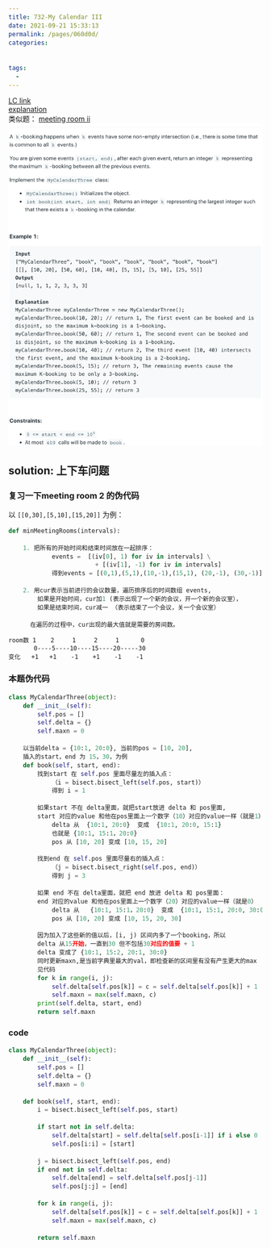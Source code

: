 ```yaml
---
title: 732-My Calendar III
date: 2021-09-21 15:33:13
permalink: /pages/060d0d/
categories:
  

tags:
  - 
---
```

[LC link](https://leetcode.com/problems/my-calendar-iii/)  
[explanation](https://leetcode.com/problems/my-calendar-iii/discuss/290972/python-bisect-98)    
类似题： [meeting room ii](https://emmableu.github.io/leetcode-note-site/pages/7c87c4/)  
![](https://raw.githubusercontent.com/emmableu/image/master/732-0.png)

## solution: 上下车问题
### 复习一下meeting room 2 的伪代码 
以 `[[0,30],[5,10],[15,20]]` 为例：
```python
def minMeetingRooms(intervals):
    
    1. 把所有的开始时间和结束时间放在一起排序：
            events =  [(iv[0], 1) for iv in intervals] \
                        + [(iv[1], -1) for iv in intervals]
            得到events = [(0,1),(5,1),(10,-1),(15,1), (20,-1), (30,-1)]
    
    2. 用cur表示当前进行的会议数量，遍历排序后的时间数组 events, 
        如果是开始时间，cur加1 (表示出现了一个新的会议，开一个新的会议室），
        如果是结束时间，cur减一 （表示结束了一个会议，关一个会议室）
      
      在遍历的过程中，cur出现的最大值就是需要的房间数。
```
```
room数 1    2     1     2     1      0
       0----5----10----15----20-----30
变化   +1   +1    -1    +1    -1    -1
```
### 本题伪代码
```python
class MyCalendarThree(object):
    def __init__(self):
        self.pos = []
        self.delta = {}
        self.maxn = 0

    以当前delta = {10:1, 20:0}, 当前的pos = [10, 20], 
    插入的start，end 为 15，30，为例
    def book(self, start, end):
        找到start 在 self.pos 里面尽量左的插入点：
            （i = bisect.bisect_left(self.pos, start)）
            得到 i = 1

        如果start 不在 delta里面，就把start放进 delta 和 pos里面, 
        start 对应的value 和他在pos里面上一个数字（10）对应的value一样（就是1）
            delta 从  {10:1, 20:0}  变成  {10:1, 20:0, 15:1} 
            也就是 {10:1, 15:1，20:0}
            pos 从 [10, 20] 变成 [10, 15, 20]

        找到end 在 self.pos 里面尽量右的插入点：
            （j = bisect.bisect_right(self.pos, end)）
            得到 j = 3

        如果 end 不在 delta里面，就把 end 放进 delta 和 pos里面：
        end 对应的value 和他在pos里面上一个数字（20）对应的value一样（就是0）
            delta 从   {10:1, 15:1，20:0}  变成  {10:1, 15:1, 20:0, 30:0}
            pos 从 [10, 20] 变成 [10, 15, 20, 30]

        因为加入了这些新的值以后，[i, j) 区间内多了一个booking，所以
        delta 从15开始，一直到30 但不包括30对应的值要 + 1
        delta 变成了 {10:1, 15:2, 20:1, 30:0}
        同时更新maxn,是当前字典里最大的val，即检查新的区间里有没有产生更大的max
        见代码
        for k in range(i, j):
            self.delta[self.pos[k]] = c = self.delta[self.pos[k]] + 1
            self.maxn = max(self.maxn, c)
        print(self.delta, start, end)
        return self.maxn
```
### code
```python
class MyCalendarThree(object):
    def __init__(self):
        self.pos = []
        self.delta = {}
        self.maxn = 0

    def book(self, start, end):
        i = bisect.bisect_left(self.pos, start)

        if start not in self.delta:
            self.delta[start] = self.delta[self.pos[i-1]] if i else 0
            self.pos[i:i] = [start]

        j = bisect.bisect_left(self.pos, end)
        if end not in self.delta:
            self.delta[end] = self.delta[self.pos[j-1]]
            self.pos[j:j] = [end]

        for k in range(i, j):
            self.delta[self.pos[k]] = c = self.delta[self.pos[k]] + 1
            self.maxn = max(self.maxn, c)

        return self.maxn
```
